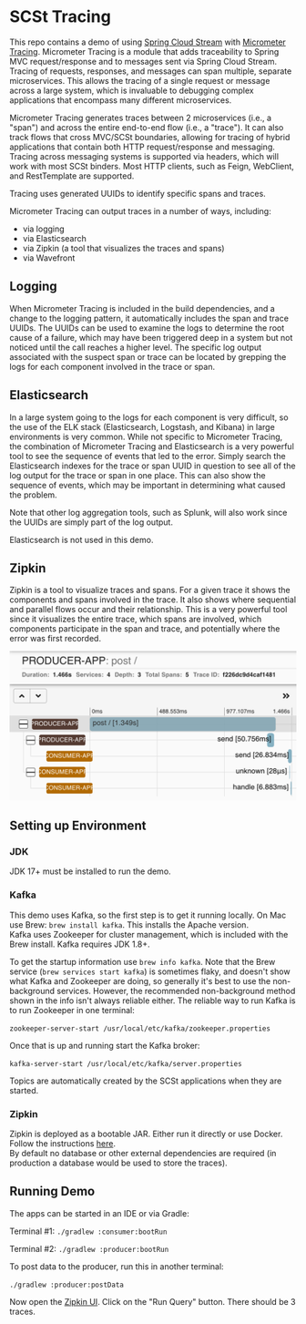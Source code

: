 # SCSt Tracing

This repo contains a demo of using [Spring Cloud Stream](https://spring.io/projects/spring-cloud-stream) with 
[Micrometer Tracing](https://micrometer.io/docs/tracing).  Micrometer Tracing is a module that adds traceability to Spring MVC 
request/response and to messages sent via Spring Cloud Stream.  Tracing of requests, responses, and messages can span multiple, separate 
microservices.  This allows the tracing of a single request or message across a large system, which is invaluable to debugging complex 
applications that encompass many different microservices. 

Micrometer Tracing generates traces between 2 microservices (i.e., a "span") and across the entire end-to-end flow (i.e., a "trace").  It can also track flows 
that cross MVC/SCSt boundaries, allowing for tracing of hybrid applications that contain both HTTP request/response and messaging.  Tracing across 
messaging systems is supported via headers, which will work with most SCSt binders.  Most HTTP clients, such as Feign, WebClient, and RestTemplate 
are supported.

Tracing uses generated UUIDs to identify specific spans and traces.

Micrometer Tracing can output traces in a number of ways, including:

- via logging
- via Elasticsearch
- via Zipkin (a tool that visualizes the traces and spans)
- via Wavefront

## Logging

When Micrometer Tracing is included in the build dependencies, and a change to the logging pattern, it automatically includes the span and trace UUIDs.  The UUIDs 
can be used to examine the logs to determine the root cause of a failure, which may have been triggered deep in a system but not noticed until the 
call reaches a higher level.  The specific log output associated with the suspect span or trace can be located by grepping the logs for each 
component involved in the trace or span.

## Elasticsearch

In a large system going to the logs for each component is very difficult, so the use of the ELK stack (Elasticsearch, Logstash, and Kibana) in 
large environments is very common.  While not specific to Micrometer Tracing, the combination of Micrometer Tracing and Elasticsearch is a very powerful tool to see the 
sequence of events that led to the error.  Simply search the Elasticsearch indexes for the trace or span UUID in question to see all of the log 
output for the trace or span in one place.  This can also show the sequence of events, which may be important in determining what caused the problem.

Note that other log aggregation tools, such as Splunk, will also work since the UUIDs are simply part of the log output.

Elasticsearch is not used in this demo.

## Zipkin

Zipkin is a tool to visualize traces and spans.  For a given trace it shows the components and spans involved in the trace.  It also shows where 
sequential and parallel flows occur and their relationship.  This is a very powerful tool since it visualizes the entire trace, which spans are 
involved, which components participate in the span and trace, and potentially where the error was first recorded.

![Zipkin](zipkin.png)

## Setting up Environment

### JDK

JDK 17+ must be installed to run the demo.

### Kafka

This demo uses Kafka, so the first step is to get it running locally.  On Mac use Brew: `brew install kafka`.  This installs the Apache version.  
Kafka uses Zookeeper for cluster management, which is included with the Brew install.  Kafka requires JDK 1.8+.

To get the startup information use `brew info kafka`.  Note that the Brew service (`brew services start kafka`) is sometimes flaky, and doesn't
show what Kafka and Zookeeper are doing, so generally it's best to use the non-background services.  However, the recommended non-background
method shown in the info isn't always reliable either.  The reliable way to run Kafka is to run Zookeeper in one terminal:

`zookeeper-server-start /usr/local/etc/kafka/zookeeper.properties`

Once that is up and running start the Kafka broker:

`kafka-server-start /usr/local/etc/kafka/server.properties`

Topics are automatically created by the SCSt applications when they are started.

### Zipkin

Zipkin is deployed as a bootable JAR.  Either run it directly or use Docker.  Follow the instructions [here](https://zipkin.io/pages/quickstart).  
By default no database or other external dependencies are required (in production a database would be used to store the traces).

## Running Demo

The apps can be started in an IDE or via Gradle:

Terminal #1:
`./gradlew :consumer:bootRun`

Terminal #2:
`./gradlew :producer:bootRun`

To post data to the producer, run this in another terminal:

`./gradlew :producer:postData`

Now open the [Zipkin UI](http://localhost:9411/zipkin/).  Click on the "Run Query" button.  There should be 3 traces.
